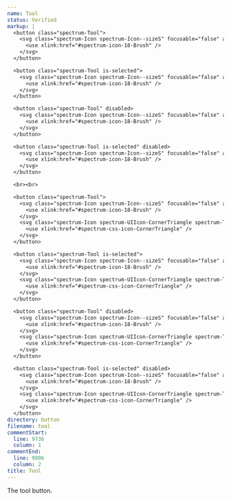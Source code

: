 ```yaml
---
name: Tool
status: Verified
markup: |
  <button class="spectrum-Tool">
    <svg class="spectrum-Icon spectrum-Icon--sizeS" focusable="false" aria-hidden="true" aria-label="Brush">
      <use xlink:href="#spectrum-icon-18-Brush" />
    </svg>
  </button>

  <button class="spectrum-Tool is-selected">
    <svg class="spectrum-Icon spectrum-Icon--sizeS" focusable="false" aria-hidden="true" aria-label="Brush">
      <use xlink:href="#spectrum-icon-18-Brush" />
    </svg>
  </button>

  <button class="spectrum-Tool" disabled>
    <svg class="spectrum-Icon spectrum-Icon--sizeS" focusable="false" aria-hidden="true" aria-label="Brush">
      <use xlink:href="#spectrum-icon-18-Brush" />
    </svg>
  </button>

  <button class="spectrum-Tool is-selected" disabled>
    <svg class="spectrum-Icon spectrum-Icon--sizeS" focusable="false" aria-hidden="true" aria-label="Brush">
      <use xlink:href="#spectrum-icon-18-Brush" />
    </svg>
  </button>

  <br><br>

  <button class="spectrum-Tool">
    <svg class="spectrum-Icon spectrum-Icon--sizeS" focusable="false" aria-hidden="true" aria-label="Brush">
      <use xlink:href="#spectrum-icon-18-Brush" />
    </svg>
    <svg class="spectrum-Icon spectrum-UIIcon-CornerTriangle spectrum-Tool-hold" focusable="false" aria-hidden="true">
      <use xlink:href="#spectrum-css-icon-CornerTriangle" />
    </svg>
  </button>

  <button class="spectrum-Tool is-selected">
    <svg class="spectrum-Icon spectrum-Icon--sizeS" focusable="false" aria-hidden="true" aria-label="Brush">
      <use xlink:href="#spectrum-icon-18-Brush" />
    </svg>
    <svg class="spectrum-Icon spectrum-UIIcon-CornerTriangle spectrum-Tool-hold" focusable="false" aria-hidden="true">
      <use xlink:href="#spectrum-css-icon-CornerTriangle" />
    </svg>
  </button>

  <button class="spectrum-Tool" disabled>
    <svg class="spectrum-Icon spectrum-Icon--sizeS" focusable="false" aria-hidden="true" aria-label="Brush">
      <use xlink:href="#spectrum-icon-18-Brush" />
    </svg>
    <svg class="spectrum-Icon spectrum-UIIcon-CornerTriangle spectrum-Tool-hold" focusable="false" aria-hidden="true">
      <use xlink:href="#spectrum-css-icon-CornerTriangle" />
    </svg>
  </button>

  <button class="spectrum-Tool is-selected" disabled>
    <svg class="spectrum-Icon spectrum-Icon--sizeS" focusable="false" aria-hidden="true" aria-label="Brush">
      <use xlink:href="#spectrum-icon-18-Brush" />
    </svg>
    <svg class="spectrum-Icon spectrum-UIIcon-CornerTriangle spectrum-Tool-hold" focusable="false" aria-hidden="true">
      <use xlink:href="#spectrum-css-icon-CornerTriangle" />
    </svg>
  </button>
directory: button
filename: tool
commentStart:
  line: 9736
  column: 1
commentEnd:
  line: 9806
  column: 2
title: Tool
---
```

The tool button.
